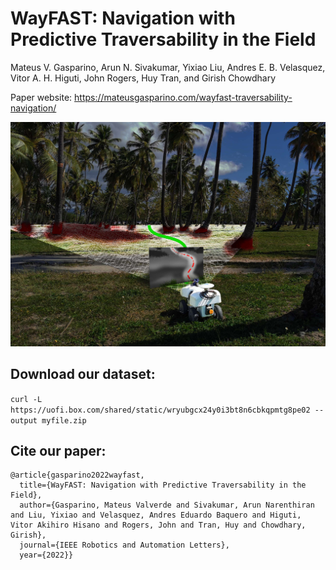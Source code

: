 # WayFAST: Navigation with Predictive Traversability in the Field
Mateus V. Gasparino, Arun N. Sivakumar, Yixiao Liu, Andres E. B. Velasquez, Vitor A. H. Higuti, John Rogers, Huy Tran, and Girish Chowdhary

Paper website: https://mateusgasparino.com/wayfast-traversability-navigation/

<img src="./images/WayFAST.jpg" width="700">

## Download our dataset:
`curl -L  https://uofi.box.com/shared/static/wryubgcx24y0i3bt8n6cbkqpmtg8pe02 --output myfile.zip`

## Cite our paper:
```
@article{gasparino2022wayfast,
  title={WayFAST: Navigation with Predictive Traversability in the Field},
  author={Gasparino, Mateus Valverde and Sivakumar, Arun Narenthiran and Liu, Yixiao and Velasquez, Andres Eduardo Baquero and Higuti, Vitor Akihiro Hisano and Rogers, John and Tran, Huy and Chowdhary, Girish},
  journal={IEEE Robotics and Automation Letters},
  year={2022}}
```
